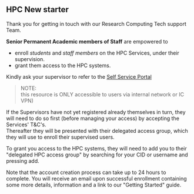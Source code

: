 
## HPC New starter


Thank you for getting in touch with our Research Computing Tech support Team.

**Senior Permanent Academic members of Staff** are empowered to
- enroll _students_ and _staff members_ on the HPC Services, under their supervision.
- grant them access to the HPC systems.

Kindly ask your supervisor to refer to the [Self Service Portal](https://selfservice.rcs.imperial.ac.uk/registration/hpc)  

> NOTE:  
 this resource is ONLY accessible to users via internal network or IC VPN)

If the Supervisors have not yet registered already themselves in turn, they will need to do so first (before managing your access) by accepting the Services' T&C's.  
Thereafter they will be presented with their delegated access group, which they will use to enroll their supervised users.  

To grant you access to the HPC systems, they will need to add you to their "delegated HPC access group" by searching for your CID or username and pressing add.

Note that the account creation process can take up to 24 hours to complete.
You will receive an email upon successful enrollment containing some more details, information and a link to our "Getting Started" guide.
